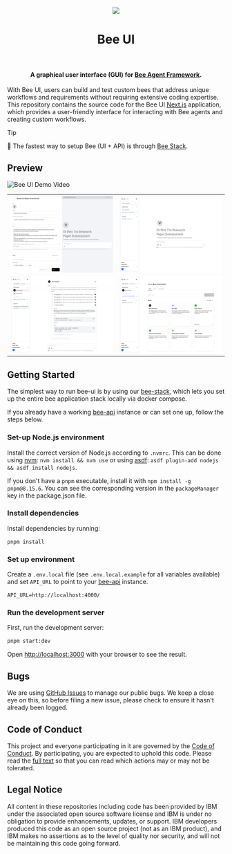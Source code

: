 <p align="center">
    <img src="./docs/assets/Bee_Dark.svg" height="128">
    <h1 align="center">Bee UI</h1>
</p>

<p align="center">
  <a aria-label="Join the community on GitHub" href="https://github.com/i-am-bee/bee-ui/discussions">
    <img alt="" src="https://img.shields.io/badge/Join%20the%20community-blueviolet.svg?style=for-the-badge&labelColor=000000&label=Bee">
  </a>
  <h4 align="center">A graphical user interface (GUI) for <a href="https://github.com/i-am-bee/bee-agent-framework">Bee Agent Framework</a>.</h4>
</p>

With Bee UI, users can build and test custom bees that address unique workflows and requirements without requiring extensive coding expertise. This repository contains the source code for the Bee UI [Next.js](https://nextjs.org/) application, which provides a user-friendly interface for interacting with Bee agents and creating custom workflows.

> [!TIP]
>
> 🚀 The fastest way to setup Bee (UI + API) is through [Bee Stack](https://github.com/i-am-bee/bee-stack).

## Preview

![Bee UI Demo Video](./docs/assets/bee-ui-demo.gif)

<table>
  <tbody>
    <tr>
      <td><img src="./docs/assets/bee-ui-builder.png"></td>
      <td><img src="./docs/assets/bee-ui-welcome-screen.png"></td>
    </tr>
    <tr>
      <td><img src="./docs/assets/bee-ui-session.png"></td>
      <td><img src="./docs/assets/bee-ui-workspace.png"></td>
    </tr>
  </tbody>
</table>

## Getting Started

The simplest way to run bee-ui is by using our [bee-stack](https://github.com/i-am-bee/bee-stack), which lets you set up the entire bee application stack locally via docker compose.

If you already have a working [bee-api](https://github.com/i-am-bee/bee-api) instance or can set one up, follow the steps below.


### Set-up Node.js environment

Install the correct version of Node.js according to `.nvmrc`. This can be done using [nvm](https://github.com/nvm-sh/nvm): `nvm install && nvm use` or using [asdf](https://asdf-vm.com/): `asdf plugin-add nodejs && asdf install nodejs`.

If you don't have a `pnpm` executable, install it with `npm install -g pnpm@8.15.6`. You can see the corresponding version in the `packageManager` key in the package.json file.

### Install dependencies

Install dependencies by running:

```
pnpm install
```

### Set up environment

Create a `.env.local` file (see `.env.local.example` for all variables available) and set `API_URL` to point to your [bee-api](https://github.com/i-am-bee/bee-api) instance.

```
API_URL=http://localhost:4000/
```

### Run the development server

First, run the development server:

```bash
pnpm start:dev
```

Open [http://localhost:3000](http://localhost:3000) with your browser to see the result.

## Bugs

We are using [GitHub Issues](https://github.com/i-am-bee/bee-ui/issues) to manage our public bugs. We keep a close eye on this, so before filing a new issue, please check to ensure it hasn't already been logged.

## Code of Conduct

This project and everyone participating in it are governed by the [Code of Conduct](./CODE_OF_CONDUCT.md). By participating, you are expected to uphold this code. Please read the [full text](./CODE_OF_CONDUCT.md) so that you can read which actions may or may not be tolerated.

## Legal Notice

All content in these repositories including code has been provided by IBM under the associated open source software license and IBM is under no obligation to provide enhancements, updates, or support. IBM developers produced this code as an open source project (not as an IBM product), and IBM makes no assertions as to the level of quality nor security, and will not be maintaining this code going forward.
